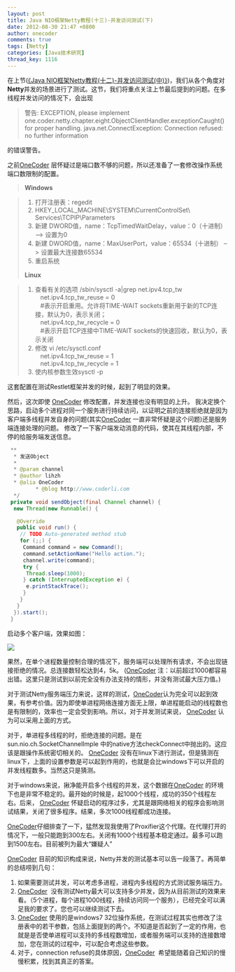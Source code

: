 ```yaml
---
layout: post
title: Java NIO框架Netty教程(十三)-并发访问测试(下)
date: 2012-08-30 21:47 +0800
author: onecoder
comments: true
tags: [Netty]
categories: [Java技术研究]
thread_key: 1116
---
```

在上节(<a href="http://www.coderli.com/netty-concurrency-problem-test-two" target="\_blank">《Java NIO框架Netty教程(十二)-并发访问测试(中)》</a>)，我们从各个角度对**Netty**并发的场景进行了测试。这节，我们将重点关注上节最后提到的问题。在多线程并发访问的情况下，会出现

>
>警告: EXCEPTION, please implement one.coder.netty.chapter.eight.ObjectClientHandler.exceptionCaught() for proper handling.
>java.net.ConnectException: Connection refused: no further information
>

的错误警告。

之前[OneCoder](http://www.coderli.com/) 层怀疑过是端口数不够的问题，所以还准备了一套修改操作系统端口数限制的配置。

>**Windows**

>1. 打开注册表：regedit
>2. HKEY_LOCAL_MACHINE\SYSTEM\CurrentControlSet\ Services\TCPIP\Parameters
>3. 新建 DWORD值，name：TcpTimedWaitDelay，value：0（十进制） –&gt; 设置为0
>4. 新建 DWORD值，name：MaxUserPort，value：65534（十进制） –&gt; 设置最大连接数65534
>5. 重启系统
>
>**Linux**

>1. 查看有关的选项 /sbin/sysctl -a|grep net.ipv4.tcp_tw<br>
>   net.ipv4.tcp_tw_reuse = 0<br>
>   #表示开启重用。允许将TIME-WAIT sockets重新用于新的TCP连接，默认为0，表示关闭；<br>
>   net.ipv4.tcp_tw_recycle = 0<br>
>   #表示开启TCP连接中TIME-WAIT sockets的快速回收，默认为0，表示关闭<br>
>2. 修改 vi /etc/sysctl.conf<br>
>   net.ipv4.tcp_tw_reuse = 1<br>
>   net.ipv4.tcp_tw_recycle = 1<br>
>3. 使内核参数生效sysctl -p

这套配置在测试Restlet框架并发的时候，起到了明显的效果。

然后，这次即使 [OneCoder](http://www.coderli.com/) 修改配置，并发连接也没有明显的上升。 我决定换个思路，启动多个进程对同一个服务进行持续访问，以证明之前的连接拒绝就是因为客户端多线程并发自身的问题(其实[OneCoder](http://www.coderli.com/) 一直非常怀疑是这个问题)还是服务端连接处理的问题。
修改了一下客户端发动消息的代码，使其在其线程内部，不停的给服务端发送信息。

```java
 **
  * 发送Object
  * 
  * @param channel
  * @author lihzh
  * @alia OneCoder
         * @blog http://www.coderli.com
  */
 private void sendObject(final Channel channel) {
  new Thread(new Runnable() {

   @Override
   public void run() {
    // TODO Auto-generated method stub
    for (;;) {
     Command command = new Command();
     command.setActionName("Hello action.");
     channel.write(command);
     try {
      Thread.sleep(1000);
     } catch (InterruptedException e) {
      e.printStackTrace();
     }
    }
   }
  }).start();
 }
```

启动多个客户端，效果如图：

![](/images/oldposts/4hFcy.jpg)

果然，在单个进程数量控制合理的情况下，服务端可以处理所有请求，不会出现链接拒绝的情况。总连接数轻松达到4，5k。 ([OneCoder](http://www.coderli.com/) 注：以前超过1000都容易出错。这里只是测试到以前完全没有办法支持的情形，并没有测试最大压力值。)

对于测试Netty服务端压力来说，这样的测试，[OneCoder](http://www.coderli.com/)认为完全可以起到效果，有参考价值。因为即使单进程网络连接方面无上限，单进程能启动的线程数也是有限制的，效率也一定会受到影响。所以，对于并发测试来说， [OneCoder](http://www.coderli.com/) 认为可以采用上面的方式。

对于，单进程多线程的时，拒绝连接的问题。是在sun.nio.ch.SocketChannelImple 中的native方法checkConnect中抛出的。这应该是跟操作系统密切相关的。 [OneCoder](http://www.coderli.com/) 没有在linux下进行测试，但是猜测在linux下，上面的设置参数是可以起到作用的，也就是会比windows下可以开启的并发线程数多。当然这只是猜测。

对于windows来说，揪净能开启多个线程的并发，这个数据在[OneCoder](http://www.coderli.com/) 的环境下也是非常不稳定的。最开始的时候是，起1000个线程，成功的350个线程左右。后来， [OneCoder](http://www.coderli.com/) 怀疑启动的程序过多，尤其是跟网络相关的程序会影响测试结果，关闭了很多程序。结果，多次1000线程都成功连接。

[OneCoder](http://www.coderli.com/)仔细排查了一下，猛然发现我使用了Proxifier这个代理。在代理打开的情况下，一般只能跑到300左右。关闭有1000个线程基本稳定通过。最多可以跑到1500左右。目前被列为最大“嫌疑人”

[OneCoder](http://www.coderli.com/) 目前的知识构成来说，Netty并发的测试基本可以告一段落了。再简单的总结唠到几句：

1. 如果需要测试并发，可以考虑多进程，进程内多线程的方式测试服务端压力。
2. [OneCoder](http://www.coderli.com/)  没有测试Netty最大可以支持多少并发，因为从目前测试的效果来看。（5个进程，每个进程1000线程，持续访问同一个服务），已经完全可以满足我的要求了。您也可以继续测试下去。
3. [OneCoder](http://www.coderli.com/) 使用的是windows7 32位操作系统，在测试过程其实也修改了注册表中的若干参数，包括上面提到的两个。不知道是否起到了一定的作用，也就是是否使单进程可以支持的多线程数增加，或者服务端可以支持的连接数增加，您在测试的过程中，可以配合考虑这些参数。
4. 对于，connection refuse的具体原因，[OneCoder](http://www.coderli.com/)  希望能随着自己知识的慢慢积累，找到其真正的答案。
